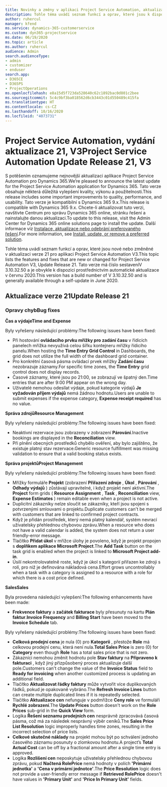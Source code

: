 ```yaml
---
title: Novinky a změny v aplikaci Project Service Automation, aktualizace verze 21, V3
description: Tohle téma uvádí seznam funkcí a oprav, které jsou k dispozici v Project Service Automation, aktualizace verze 21, V3.
author: ruhercul
manager: kfend
ms.service: dynamics-365-customerservice
ms.custom: dyn365-projectservice
ms.date: 06/19/2020
ms.topic: article
ms.author: ruhercul
audience: Admin
search.audienceType:
- admin
- customizer
- enduser
search.app:
- D365CE
- D365PS
- ProjectOperations
ms.openlocfilehash: e8a15d5f723da528640c62c1892bac0d801c2bee
ms.sourcegitcommit: 5c4c9bf3ba018562d6cb3443c01d550489c415fa
ms.translationtype: HT
ms.contentlocale: cs-CZ
ms.lasthandoff: 10/16/2020
ms.locfileid: "4073731"
---
```

# <a name="project-service-automation-update-release-21-v3"></a><span data-ttu-id="cc7d7-103">Project Service Automation, vydání aktualizace 21, V3</span><span class="sxs-lookup"><span data-stu-id="cc7d7-103">Project Service Automation Update Release 21, V3</span></span>

<span data-ttu-id="cc7d7-104">S potěšením oznamujeme nejnovější aktualizaci aplikace Project Service Automation pro Dynamics 365.</span><span class="sxs-lookup"><span data-stu-id="cc7d7-104">We’re pleased to announce the latest update for the Project Service Automation application for Dynamics 365.</span></span> <span data-ttu-id="cc7d7-105">Tato verze obsahuje některá důležitá vylepšení kvality, výkonu a použitelnosti.</span><span class="sxs-lookup"><span data-stu-id="cc7d7-105">This release includes some important improvements to quality, performance, and usability.</span></span> <span data-ttu-id="cc7d7-106">Tato verze je kompatibilní s Dynamics 365 9.x.</span><span class="sxs-lookup"><span data-stu-id="cc7d7-106">This release is compatible with Dynamics 365 9.x.</span></span> <span data-ttu-id="cc7d7-107">Chcete-li aktualizovat tuto verzi, navštivte Centrum pro správu Dynamics 365 online, stránku řešení a nainstalujte danou aktualizaci.</span><span class="sxs-lookup"><span data-stu-id="cc7d7-107">To update to this release, visit the Admin Center for Dynamics 365 online solutions page to install the update.</span></span> <span data-ttu-id="cc7d7-108">Další informace viz [Instalace, aktualizace nebo odebrání preferovaného řešení](https://docs.microsoft.com/power-platform/admin/install-remove-preferred-solution).</span><span class="sxs-lookup"><span data-stu-id="cc7d7-108">For more information, see [Install, update, or remove a preferred solution](https://docs.microsoft.com/power-platform/admin/install-remove-preferred-solution).</span></span>

<span data-ttu-id="cc7d7-109">Tohle téma uvádí seznam funkcí a oprav, které jsou nové nebo změněné v aktualizaci verze 21 pro aplikaci Project Service Automation V3.</span><span class="sxs-lookup"><span data-stu-id="cc7d7-109">This topic lists the features and fixes that are new or changed for Project Service Automation V3, Update Release 21.</span></span> <span data-ttu-id="cc7d7-110">Tato verze má číslo sestaveníV 3.10.32.50 a je obvykle k dispozici prostřednictvím automatické aktualizace v červnu 2020.</span><span class="sxs-lookup"><span data-stu-id="cc7d7-110">This version has a build number of V 3.10.32.50 and is generally available through a self-update in June 2020.</span></span>

## <a name="update-release-21"></a><span data-ttu-id="cc7d7-111">Aktualizace verze 21</span><span class="sxs-lookup"><span data-stu-id="cc7d7-111">Update Release 21</span></span>

### <a name="bug-fixes"></a><span data-ttu-id="cc7d7-112">Opravy chyb</span><span class="sxs-lookup"><span data-stu-id="cc7d7-112">Bug fixes</span></span>

<span data-ttu-id="cc7d7-113">**Čas a výdaje**</span><span class="sxs-lookup"><span data-stu-id="cc7d7-113">**Time and Expense**</span></span>

<span data-ttu-id="cc7d7-114">Byly vyřešeny následující problémy:</span><span class="sxs-lookup"><span data-stu-id="cc7d7-114">The following issues have been fixed:</span></span>

- <span data-ttu-id="cc7d7-115">Při hostování **ovládacího prvku mřížky pro zadání času** v řídicích panelech mřížka nevyužívá celou šířku kontejneru mřížky řídicího panelu.</span><span class="sxs-lookup"><span data-stu-id="cc7d7-115">When hosting the **Time Entry Grid Control** in Dashboards, the grid does not utilize the full width of the dashboard grid container.</span></span>
- <span data-ttu-id="cc7d7-116">Pro konkrétní časová pásma ovládací prvek mřížky **Zadání času** nezobrazuje záznamy.</span><span class="sxs-lookup"><span data-stu-id="cc7d7-116">For specific time zones, the **Time Entry** grid control does not display records.</span></span>
- <span data-ttu-id="cc7d7-117">Časové záznamy, které jsou po 21:00, se zobrazují ve špatný den.</span><span class="sxs-lookup"><span data-stu-id="cc7d7-117">Time entries that are after 9:00 PM appear on the wrong day.</span></span>
- <span data-ttu-id="cc7d7-118">Uživatelé nemohou odesílat výdaje, pokud kategorie výdajů **Je vyžadován příjem výdajů** nemá žádnou hodnotu.</span><span class="sxs-lookup"><span data-stu-id="cc7d7-118">Users are unable to submit expenses if the expense category, **Expense receipt required** has no value.</span></span>

<span data-ttu-id="cc7d7-119">**Správa zdrojů**</span><span class="sxs-lookup"><span data-stu-id="cc7d7-119">**Resource Management**</span></span>

<span data-ttu-id="cc7d7-120">Byly vyřešeny následující problémy:</span><span class="sxs-lookup"><span data-stu-id="cc7d7-120">The following issues have been fixed:</span></span>

- <span data-ttu-id="cc7d7-121">Neaktivní rezervace jsou zobrazeny v zobrazení **Párování**.</span><span class="sxs-lookup"><span data-stu-id="cc7d7-121">Inactive bookings are displayed in the **Reconciliation** view.</span></span>
- <span data-ttu-id="cc7d7-122">Při plnění obecných prostředků chybělo ověření, aby bylo zajištěno, že existuje platný stav rezervace.</span><span class="sxs-lookup"><span data-stu-id="cc7d7-122">Generic resource fulfillment was missing validation to ensure that a valid booking status exists.</span></span>

<span data-ttu-id="cc7d7-123">**Správa projektů**</span><span class="sxs-lookup"><span data-stu-id="cc7d7-123">**Project Management**</span></span>

<span data-ttu-id="cc7d7-124">Byly vyřešeny následující problémy:</span><span class="sxs-lookup"><span data-stu-id="cc7d7-124">The following issues have been fixed:</span></span>

- <span data-ttu-id="cc7d7-125">Mřížky formuláře **Projekt** (zobrazení **Přiřazení zdroje** , **Úkol** , **Párování** , **Odhady výdajů** ) zůstávají upravitelné, i když projekt není aktivní.</span><span class="sxs-lookup"><span data-stu-id="cc7d7-125">The **Project** form grids ( **Resource Assignment** , **Task** , **Reconciliation** view, **Expense Estimates** ) remain editable even when a project is not active.</span></span>
- <span data-ttu-id="cc7d7-126">Duplicitní zákazníky nelze sloučit se zákazníky, kteří jsou spojeni s potvrzenými smlouvami o projektu.</span><span class="sxs-lookup"><span data-stu-id="cc7d7-126">Duplicate customers can't be merged with customers that are linked to confirmed project contracts.</span></span>
- <span data-ttu-id="cc7d7-127">Když je přidán prostředek, který nemá platný kalendář, systém nevrací uživatelsky přehlednou chybovou zprávu.</span><span class="sxs-lookup"><span data-stu-id="cc7d7-127">When a resource who does not have a valid calendar is added, the system does not return a user friendly-error message.</span></span>
- <span data-ttu-id="cc7d7-128">Tlačítko **Přidat úkol** v mřížce úlohy je povoleno, když je projekt propojen s **doplňkem aplikace Microsoft Project**.</span><span class="sxs-lookup"><span data-stu-id="cc7d7-128">The **Add Task** button on the task grid is enabled when the project is linked to **Microsoft Project add-in**.</span></span>
- <span data-ttu-id="cc7d7-129">Úsilí nekontrolovatelně roste, když je úkol s kategorií přiřazen ke zdroji s rolí, pro niž je definována nákladová cena.</span><span class="sxs-lookup"><span data-stu-id="cc7d7-129">Effort grows uncontrollably when a task with a category is assigned to a resource with a role for which there is a cost price defined.</span></span>

<span data-ttu-id="cc7d7-130">**Sales**</span><span class="sxs-lookup"><span data-stu-id="cc7d7-130">**Sales**</span></span>

<span data-ttu-id="cc7d7-131">Byla provedena následující vylepšení:</span><span class="sxs-lookup"><span data-stu-id="cc7d7-131">The following enhancements have been made:</span></span>

- <span data-ttu-id="cc7d7-132">**Frekvence faktury** a **začátek fakturace** byly přesunuty na kartu **Plán faktur**.</span><span class="sxs-lookup"><span data-stu-id="cc7d7-132">**Invoice Frequency** and **Billing Start** have been moved to the **Invoice Schedule** tab.</span></span>

<span data-ttu-id="cc7d7-133">Byly vyřešeny následující problémy:</span><span class="sxs-lookup"><span data-stu-id="cc7d7-133">The following issues have been fixed:</span></span>

- <span data-ttu-id="cc7d7-134">**Celková prodejní cena** je nula (0) pro **Kategorii** , přestože **Role** má celkovou prodejní cenu, která není nula.</span><span class="sxs-lookup"><span data-stu-id="cc7d7-134">**Total Sales Price** is zero (0) for **Category** even though **Role** has a total sales price that is not zero.</span></span>
- <span data-ttu-id="cc7d7-135">Zákazníci nemohou změnit hodnotu pole **Stav faktury** na **Připraveno k fakturaci** , když jiný přizpůsobený proces aktualizuje další pole.</span><span class="sxs-lookup"><span data-stu-id="cc7d7-135">Customers can't change the value of the **Invoice Status** field to **Ready for invoicing** when another customized process is updating an additional field.</span></span>
- <span data-ttu-id="cc7d7-136">Tlačítko **Aktualizovat řádky faktury** může vytvořit více duplikovaných řádků, pokud je opakovaně vybráno.</span><span class="sxs-lookup"><span data-stu-id="cc7d7-136">The **Refresh Invoice Lines** button can create multiple duplicated lines if it is repeatedly selected.</span></span>
- <span data-ttu-id="cc7d7-137">Tlačítko **Aktualizace cen** nefunguje v podmřížce **Ceny role** ve formuláři **Rychlé zobrazení**.</span><span class="sxs-lookup"><span data-stu-id="cc7d7-137">The **Update Prices** button doesn't work on the **Role Prices** sub-grid in the **Quick View** form.</span></span>
- <span data-ttu-id="cc7d7-138">Logika **Řešení seznamu prodejních cen** nesprávně zpracovává časová pásma, což má za následek nesprávný výběr ceníků.</span><span class="sxs-lookup"><span data-stu-id="cc7d7-138">The **Sales Price List Resolution** logic improperly handles time zones, resulting in the incorrect selection of price lists.</span></span>
- <span data-ttu-id="cc7d7-139">**Celkové skutečné náklady** na projekt mohou být po schválení jednoho časového záznamu posunuty o zlomkovou hodnotu.</span><span class="sxs-lookup"><span data-stu-id="cc7d7-139">A project’s **Total Actual Cost** can be off by a fractional amount after a single time entry is approved.</span></span>
- <span data-ttu-id="cc7d7-140">Logika **Rozlišení cen** neposkytuje uživatelsky přehlednou chybovou zprávu, pokud **Načtená RolePrice** nemá hodnoty v polích **'Primární jednotka'** a **'Cena v primární jednotce'**.</span><span class="sxs-lookup"><span data-stu-id="cc7d7-140">The **Price Resolution** logic does not provide a user-friendly error message if **Retrieved RolePrice** doesn't have values in **'Primary Unit'** and **'Price In Primary Unit'** fields.</span></span>
